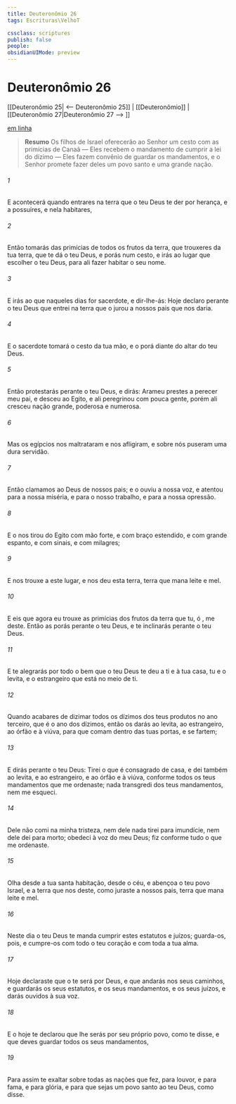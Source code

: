 ```yaml
---
title: Deuteronômio 26
tags: Escrituras\VelhoT

cssclass: scriptures
publish: false
people:
obsidianUIMode: preview
---
```


# Deuteronômio 26
[[Deuteronômio 25| <-- Deuteronômio 25]] | [[Deuteronômio]] | [[Deuteronômio 27|Deuteronômio 27 --> ]]

[em linha](https://churchofjesuschrist.org/study/scriptures/ot/deut/26?lang=por)

> __Resumo__
Os filhos de Israel oferecerão ao Senhor um cesto com as primícias de Canaã — Eles recebem o mandamento de cumprir a lei do dízimo — Eles fazem convênio de guardar os mandamentos, e o Senhor promete fazer deles um povo santo e uma grande nação.

###### 1 
E acontecerá  quando entrares na terra que o  teu Deus te der por herança, e a possuíres, e nela habitares,

###### 2 
Então tomarás das primícias de todos os frutos da terra, que trouxeres da tua terra, que te dá o  teu Deus, e  porás num cesto, e irás ao lugar que escolher o  teu Deus, para ali fazer habitar o seu nome.

###### 3 
E irás ao que naqueles dias for sacerdote, e dir-lhe-ás: Hoje declaro perante o  teu Deus que entrei na terra que o  jurou a nossos pais que nos daria.

###### 4 
E o sacerdote tomará o cesto da tua mão, e o porá diante do altar do  teu Deus.

###### 5 
Então protestarás perante o  teu Deus, e dirás: Arameu prestes a perecer  meu pai, e desceu ao Egito, e ali peregrinou com pouca gente, porém ali cresceu  nação grande, poderosa e numerosa.

###### 6 
Mas os egípcios nos maltrataram e nos afligiram, e sobre nós puseram uma dura servidão.

###### 7 
Então clamamos ao  Deus de nossos pais; e o  ouviu a nossa voz, e atentou para a nossa miséria, e para o nosso trabalho, e para a nossa opressão.

###### 8 
E o  nos tirou do Egito com mão forte, e com braço estendido, e com grande espanto, e com sinais, e com milagres;

###### 9 
E nos trouxe a este lugar, e nos deu esta terra, terra que mana leite e mel.

###### 10 
E eis que agora eu trouxe as primícias dos frutos da terra que tu, ó , me deste. Então as porás perante o  teu Deus, e te inclinarás perante o  teu Deus.

###### 11 
E te alegrarás por todo o bem que o  teu Deus te deu a ti e à tua casa, tu e o levita, e o estrangeiro que está no meio de ti.

###### 12 
Quando acabares de dizimar todos os dízimos dos teus produtos no ano terceiro, que é o ano dos dízimos, então os darás ao levita, ao estrangeiro, ao órfão e à viúva, para que comam dentro das tuas portas, e se fartem;

###### 13 
E dirás perante o  teu Deus: Tirei o que é consagrado de  casa, e dei também ao levita, e ao estrangeiro, e ao órfão e à viúva, conforme todos os teus mandamentos que me ordenaste; nada transgredi dos teus mandamentos, nem  me esqueci.

###### 14 
Dele não comi na minha tristeza, nem dele nada tirei para imundície, nem dele dei para  morto; obedeci à voz do  meu Deus; fiz conforme tudo o que me ordenaste.

###### 15 
Olha desde a tua santa habitação, desde o céu, e abençoa o teu povo Israel, e a terra que nos deste, como juraste a nossos pais, terra que mana leite e mel.

###### 16 
Neste dia o  teu Deus te manda cumprir estes estatutos e juízos; guarda-os, pois, e cumpre-os com todo o teu coração e com toda a tua alma.

###### 17 
Hoje declaraste que o  te será por Deus, e que andarás nos seus caminhos, e guardarás os seus estatutos, e os seus mandamentos, e os seus juízos, e darás ouvidos à sua voz.

###### 18 
E o  hoje te declarou que lhe serás por seu próprio povo, como te disse, e que deves guardar todos os seus mandamentos,

###### 19 
Para assim te exaltar sobre todas as nações que fez, para louvor, e para fama, e para glória, e para que sejas um povo santo ao  teu Deus, como disse.

